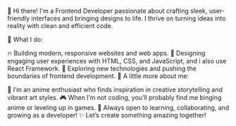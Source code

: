 👋 Hi there!
I'm a Frontend Developer passionate about crafting sleek, user-friendly interfaces and bringing designs to life. I thrive on turning ideas into reality with clean and efficient code.

🌟 What I do:

🔥 Building modern, responsive websites and web apps.
🎨 Designing engaging user experiences with HTML, CSS, and JavaScript, and i also use React Framework.
🚀 Exploring new technologies and pushing the boundaries of frontend development.
🌸 A little more about me:

🍙 I’m an anime enthusiast who finds inspiration in creative storytelling and vibrant art styles.
🎮 When I’m not coding, you’ll probably find me binging anime or leveling up in games.
🌌 Always open to learning, collaborating, and growing as a developer!
✨ Let’s create something amazing together!





<!---
opeyemi2007/opeyemi2007 is a ✨ special ✨ repository because its `README.md` (this file) appears on your GitHub profile.
You can click the Preview link to take a look at your changes.
--->
